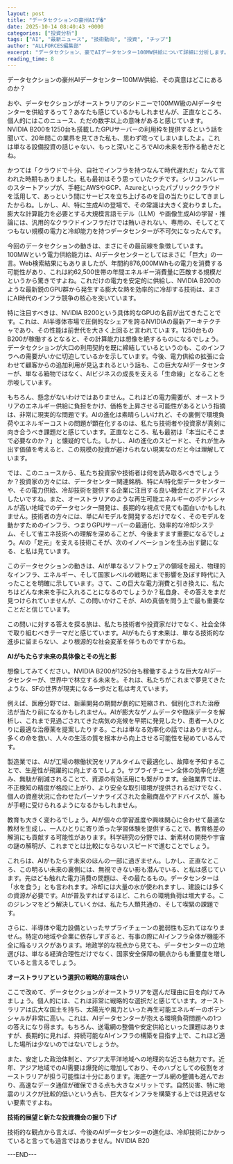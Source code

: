 ```yaml
---
layout: post
title: "データセクションの豪州AIデ�"
date: 2025-10-14 08:40:43 +0000
categories: ["投資分析"]
tags: ["AI", "最新ニュース", "技術動向", "投資", "チップ"]
author: "ALLFORCES編集部"
excerpt: "データセクション、豪でAIデータセンター100MW供給について詳細に分析します。"
reading_time: 8
---
```


データセクションの豪州AIデータセンター100MW供給、その真意はどこにあるのか？

おや、データセクションがオーストラリアのシドニーで100MW級のAIデータセンターを供給するって？あなたも感じているかもしれませんが、正直なところ、個人的にはこのニュース、ただの数字以上の意味があると感じています。NVIDIA B200を1250台も搭載したGPUサーバーの利用枠を提供するという話を聞いて、20年間この業界を見てきた私も、思わず唸ってしまいましたよ。これは単なる設備投資の話じゃない、もっと深いところでAIの未来を形作る動きだとね。

かつては「クラウドで十分、自社でインフラを持つなんて時代遅れだ」なんて言われた時期もありました。私も最初はそう思っていたクチです。シリコンバレーのスタートアップが、手軽にAWSやGCP、Azureといったパブリッククラウドを活用して、あっという間にサービスを立ち上げるのを目の当たりにしてきましたからね。しかし、AI、特に生成AIの登場で、その常識は大きく変わりました。膨大な計算能力を必要とする大規模言語モデル（LLM）や画像生成AIの学習・推論には、汎用的なクラウドインフラだけでは賄いきれない、専用の、そしてとてつもない規模の電力と冷却能力を持つデータセンターが不可欠になったんです。

今回のデータセクションの動きは、まさにその最前線を象徴しています。100MWという電力供給能力は、AIデータセンターとしてはまさに「巨大」の一言。Web検索結果にもありましたが、年間約876,000MWhもの電力を消費する可能性があり、これは約62,500世帯の年間エネルギー消費量に匹敵する規模だというから驚きですよね。これだけの電力を安定的に供給し、NVIDIA B200のような最新鋭のGPU群から発生する膨大な熱を効率的に冷却する技術は、まさにAI時代のインフラ競争の核心を突いています。

特に注目すべきは、NVIDIA B200という具体的なGPUの名前が出てきたことです。これは、AI半導体市場で圧倒的なシェアを誇るNVIDIAの最新アーキテクチャであり、その性能は前世代を大きく上回ると言われています。1250台ものB200が稼働するとなると、その計算能力は想像を絶するものになるでしょう。データセクションが大口の利用契約を既に締結しているというのも、このインフラへの需要がいかに切迫しているかを示しています。今後、電力供給の拡張に合わせて顧客からの追加利用が見込まれるという話も、この巨大なAIデータセンターが、単なる箱物ではなく、AIビジネスの成長を支える「生命線」となることを示唆しています。

もちろん、懸念がないわけではありません。これほどの電力需要が、オーストラリアのエネルギー供給に負担をかけ、価格を上昇させる可能性があるという指摘は、非常に現実的な問題です。AIの進化は素晴らしいけれど、その裏側で環境負荷やエネルギーコストの問題が顕在化するのは、私たち技術者や投資家が真剣に向き合うべき課題だと感じています。正直なところ、私も最初は「本当にそこまで必要なのか？」と懐疑的でした。しかし、AIの進化のスピードと、それが生み出す価値を考えると、この規模の投資が避けられない現実なのだと今は理解しています。

では、このニュースから、私たち投資家や技術者は何を読み取るべきでしょうか？投資家の方々には、データセンター関連銘柄、特にAI特化型データセンターや、その電力供給、冷却技術を提供する企業に注目する良い機会だとアドバイスしたいですね。また、オーストラリアのような再生可能エネルギーのポテンシャルが高い地域でのデータセンター開発は、長期的な視点で見ても面白いかもしれません。技術者の方々には、単にAIモデルを開発するだけでなく、そのモデルを動かすためのインフラ、つまりGPUサーバーの最適化、効率的な冷却システム、そして省エネ技術への理解を深めることが、今後ますます重要になるでしょう。AIの「足元」を支える技術こそが、次のイノベーションを生み出す鍵になる、と私は見ています。

このデータセクションの動きは、AIが単なるソフトウェアの領域を超え、物理的なインフラ、エネルギー、そして国家レベルの戦略にまで影響を及ぼす時代に入ったことを明確に示しています。さて、この巨大な電力消費と引き換えに、私たちはどんな未来を手に入れることになるのでしょうか？私自身、その答えをまだ見つけられていませんが、この問いかけこそが、AIの真価を問う上で最も重要なことだと信じています。

この問いに対する答えを探る旅は、私たち技術者や投資家だけでなく、社会全体で取り組むべきテーマだと感じています。AIがもたらす未来は、単なる技術的な進歩に留まらない、より根源的な社会変革を伴うものですからね。

**AIがもたらす未来の具体像とその光と影**

想像してみてください。NVIDIA B200が1250台も稼働するような巨大なAIデータセンターが、世界中で林立する未来を。それは、私たちがこれまで夢見てきたような、SFの世界が現実になる一歩だと私は考えています。

例えば、医療分野では、新薬開発の期間が劇的に短縮され、個別化された治療法が当たり前になるかもしれません。AIが膨大なゲノムデータや臨床データを解析し、これまで見過ごされてきた病気の兆候を早期に発見したり、患者一人ひとりに最適な治療薬を提案したりする。これは単なる効率化の話ではありません。多くの命を救い、人々の生活の質を根本から向上させる可能性を秘めているんです。

製造業では、AIが工場の稼働状況をリアルタイムで最適化し、故障を予知することで、生産性が飛躍的に向上するでしょう。サプライチェーン全体の効率化が進み、無駄が削減されることで、資源の有効活用にも繋がります。金融業界では、不正検知の精度が格段に上がり、より安全な取引環境が提供されるだけでなく、個人の資産状況に合わせたパーソナライズされた金融商品やアドバイスが、誰もが手軽に受けられるようになるかもしれません。

教育も大きく変わるでしょう。AIが個々の学習進度や興味関心に合わせて最適な教材を生成し、一人ひとりに寄り添った学習体験を提供することで、教育格差の解消にも貢献する可能性があります。科学研究の分野では、新素材の開発や宇宙の謎の解明が、これまでとは比較にならないスピードで進むことでしょう。

これらは、AIがもたらす未来のほんの一部に過ぎません。しかし、正直なところ、この明るい未来の裏側には、無視できない影も潜んでいる、と私は感じています。先ほども触れた電力消費の問題は、その最たるもの。データセンターは「水を食う」とも言われます。冷却には大量の水が使われますし、建設には多くの資源が必要です。AIが普及すればするほど、これらの環境負荷は増大する。このジレンマをどう解決していくかは、私たち人類共通の、そして喫緊の課題です。

さらに、半導体や電力設備といったサプライチェーンの脆弱性も忘れてはなりません。特定の地域や企業に依存しすぎると、有事の際にAIインフラ全体が機能不全に陥るリスクがあります。地政学的な視点から見ても、データセンターの立地選びは、単なる経済合理性だけでなく、国家安全保障の観点からも重要度を増していると言えるでしょう。

**オーストラリアという選択の戦略的意味合い**

ここで改めて、データセクションがオーストラリアを選んだ理由に目を向けてみましょう。個人的には、これは非常に戦略的な選択だと感じています。オーストラリアは広大な国土を持ち、太陽光や風力といった再生可能エネルギーのポテンシャルが非常に高い。これは、AIデータセンターが抱える環境負荷問題への1つの答えになり得ます。もちろん、送電網の整備や安定供給といった課題はありますが、長期的に見れば、持続可能なAIインフラの構築を目指す上で、これほど適した場所は少ないのではないでしょうか。

また、安定した政治体制と、アジア太平洋地域への地理的な近さも魅力です。近年、アジア地域でのAI需要は爆発的に増加しており、そのハブとしての役割をオーストラリアが担う可能性は十分にあります。海底ケーブル網の整備も進んでおり、高速なデータ通信が確保できる点も大きなメリットです。自然災害、特に地震のリスクが比較的低いという点も、巨大なインフラを構築する上では見逃せない要素ですよね。

**技術的展望と新たな投資機会の掘り下げ**

技術的な観点から言えば、今後のAIデータセンターの進化は、冷却技術にかかっていると言っても過言ではありません。NVIDIA B20

---END---